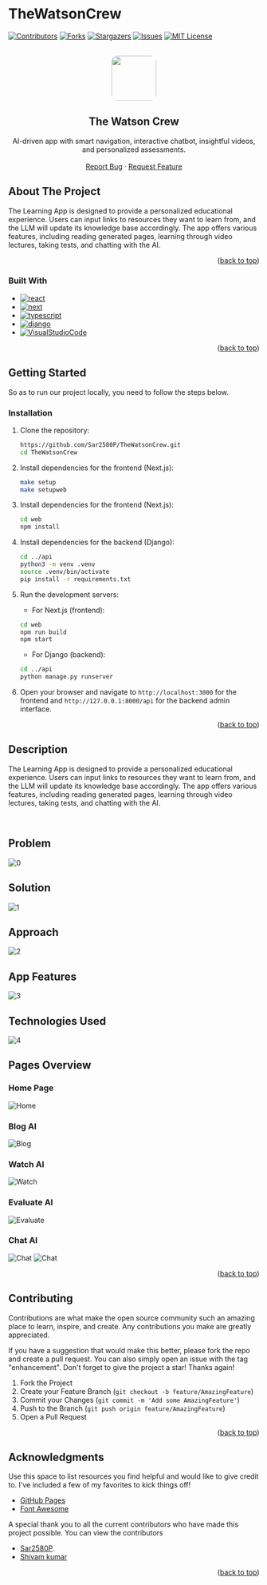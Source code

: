 # TheWatsonCrew

[![Contributors][contributors-shield]][contributors-url]
[![Forks][forks-shield]][forks-url]
[![Stargazers][stars-shield]][stars-url]
[![Issues][issues-shield]][issues-url]
[![MIT License][license-shield]][license-url]

<br />
<div align="center">
<a href="https://github.com/Sar2580P/TheWatsonCrew">
   <img src="./image/logo.jpg" style="border-radius:12px" height="90px" width="90px">
</a>
<h2 align="center">The Watson Crew</h2>

  <p align="center">
   AI-driven app with smart navigation, interactive chatbot, insightful videos, and personalized assessments.
    <br />
    <br />
    <a href="https://github.com/Sar2580P/TheWatsonCrew/issues">Report Bug</a>
    ·
    <a href="https://github.com/Sar2580P/TheWatsonCrew/issues">Request Feature</a>
  </p>
</div>

## About The Project

The Learning App is designed to provide a personalized educational experience. Users can input links to resources they want to learn from, and the LLM will update its knowledge base accordingly. The app offers various features, including reading generated pages, learning through video lectures, taking tests, and chatting with the AI.

<p align="right">(<a href="#readme-top">back to top</a>)</p>

### Built With

- [![react][react]][react-url]
- [![next][next]][next-url]
- [![typescript][typescript]][typescript-url]
- [![django][django]][django-url]
- [![VisualStudioCode][VisualStudioCode]][VisualStudioCode-url]

<p align="right">(<a href="#readme-top">back to top</a>)</p>

## Getting Started

So as to run our project locally, you need to follow the steps below.

### Installation

1. Clone the repository:

   ```sh
   https://github.com/Sar2580P/TheWatsonCrew.git
   cd TheWatsonCrew
   ```

2. Install dependencies for the frontend (Next.js):

   ```sh
   make setup
   make setupweb
   ```

3. Install dependencies for the frontend (Next.js):

   ```sh
   cd web
   npm install
   ```

4. Install dependencies for the backend (Django):

   ```sh
   cd ../api
   python3 -m venv .venv
   source .venv/bin/activate
   pip install -r requirements.txt
   ```

5. Run the development servers:

   - For Next.js (frontend):

   ```sh
   cd web
   npm run build
   npm start
   ```

   - For Django (backend):

   ```sh
   cd ../api
   python manage.py runserver
   ```

6. Open your browser and navigate to `http://localhost:3000` for the frontend and `http://127.0.0.1:8000/api` for the backend admin interface.

<p align="right">(<a href="#readme-top">back to top</a>)</p>

<!-- USAGE EXAMPLES -->

## Description

The Learning App is designed to provide a personalized educational experience. Users can input links to resources they want to learn from, and the LLM will update its knowledge base accordingly. The app offers various features, including reading generated pages, learning through video lectures, taking tests, and chatting with the AI.

</br>

## Problem

![0](./image/0.png)

## Solution

![1](./image/1.png)

## Approach

![2](./image/2.png)

## App Features

![3](./image/3.png)

## Technologies Used

![4](./image/4.png)

## Pages Overview

### Home Page

![Home](./image/5.png)

### Blog AI

![Blog](./image/6.png)

### Watch AI

![Watch](./image/7.png)

### Evaluate AI

![Evaluate](./image/8.png)

### Chat AI

![Chat](./image/9.png)
![Chat](./image/10.png)

<p align="right">(<a href="#readme-top">back to top</a>)</p>

<!-- CONTRIBUTING -->

## Contributing

Contributions are what make the open source community such an amazing place to learn, inspire, and create. Any contributions you make are greatly appreciated.

If you have a suggestion that would make this better, please fork the repo and create a pull request. You can also simply open an issue with the tag "enhancement".
Don't forget to give the project a star! Thanks again!

1. Fork the Project
2. Create your Feature Branch (`git checkout -b feature/AmazingFeature`)
3. Commit your Changes (`git commit -m 'Add some AmazingFeature'`)
4. Push to the Branch (`git push origin feature/AmazingFeature`)
5. Open a Pull Request

<p align="right">(<a href="#readme-top">back to top</a>)</p>

<!-- CONTACT -->

## Acknowledgments

Use this space to list resources you find helpful and would like to give credit to. I've included a few of my favorites to kick things off!

- [GitHub Pages](https://pages.github.com)
- [Font Awesome](https://fontawesome.com)

A special thank you to all the current contributors who have made this project possible. You can view the contributors

- [Sar2580P](https://github.com/Sar2580P).
- [Shivam kumar](https://github.com/shivam6862)

<p align="right">(<a href="#readme-top">back to top</a>)</p>

[contributors-shield]: https://img.shields.io/github/contributors/Sar2580P/TheWatsonCrew.svg?style=for-the-badge
[contributors-url]: https://github.com/Sar2580P/TheWatsonCrew/graphs/contributors
[forks-shield]: https://img.shields.io/github/forks/Sar2580P/TheWatsonCrew.svg?style=for-the-badge
[forks-url]: https://github.com/Sar2580P/TheWatsonCrew/network/members
[stars-shield]: https://img.shields.io/github/stars/Sar2580P/TheWatsonCrew.svg?style=for-the-badge
[stars-url]: https://github.com/Sar2580P/TheWatsonCrew/stargazers
[issues-shield]: https://img.shields.io/github/issues/Sar2580P/TheWatsonCrew.svg?style=for-the-badge
[issues-url]: https://github.com/Sar2580P/TheWatsonCrew/issues
[license-shield]: https://img.shields.io/github/license/Sar2580P/TheWatsonCrew.svg?style=for-the-badge
[license-url]: https://github.com/Sar2580P/TheWatsonCrew/blob/master/LICENSE.txt
[linkedin-shield]: https://img.shields.io/badge/-LinkedIn-black.svg?style=for-the-badge&logo=linkedin&colorB=555
[linkedin-url]: https://linkedin.com/
[react]: https://img.shields.io/badge/React-20232A?style=for-the-badge&logo=react&logoColor=61DAFB
[react-url]: https://react.dev/
[VisualStudioCode]: https://img.shields.io/badge/Made%20for-VSCode-1f425f.svg
[VisualStudioCode-url]: https://code.visualstudio.com/
[nodejs-url]: https://nodejs.org/en
[nodejs]: https://img.shields.io/badge/Node.js-43853D?style=for-the-badge&logo=node.js&logoColor=white
[mongodb-url]: https://www.mongodb.com/
[mongodb]: https://img.shields.io/badge/MongoDB-4EA94B?style=for-the-badge&logo=mongodb&logoColor=white
[next-url]: https://nextjs.org/docs
[next]: https://img.shields.io/badge/next.js-000000?style=for-the-badge&logo=nextdotjs&logoColor=white
[reduxjs-url]: https://redux.js.org/
[reduxjs]: https://img.shields.io/badge/Redux-593D88?style=for-the-badge&logo=redux&logoColor=white
[typescript-url]: https://www.typescriptlang.org/docs/handbook/typescript-in-5-minutes.html
[typescript]: https://img.shields.io/badge/TypeScript-007ACC?style=for-the-badge&logo=typescript&logoColor=white
[django]: https://img.shields.io/badge/Django-092E20?style=for-the-badge&logo=django&logoColor=white
[django-url]: https://docs.djangoproject.com/en/5.0/

